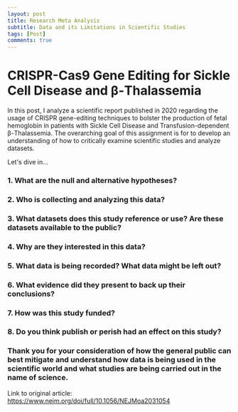 ```yaml
---
layout: post
title: Research Meta Analysis
subtitle: Data and its Limitations in Scientific Studies
tags: [Post] 
comments: true
---
```


# CRISPR-Cas9 Gene Editing for Sickle Cell Disease and β-Thalassemia

In this post, I analyze a scientific report published in 2020 regarding the usage of CRISPR gene-editing techniques to bolster the production of fetal hemoglobin in patients with Sickle Cell Disease and Transfusion-dependent β-Thalassemia. The overarching goal of this assignment is for to develop an understanding of how to critically examine scientific studies and analyze datasets.

Let's dive in... 

### 1. What are the null and alternative hypotheses?



### 2. Who is collecting and analyzing this data?



### 3. What datasets does this study reference or use? Are these datasets available to the public?



### 4. Why are they interested in this data?




### 5. What data is being recorded? What data might be left out?



### 6. What evidence did they present to back up their conclusions?



### 7. How was this study funded?



### 8. Do you think publish or perish had an effect on this study?



### Thank you for your consideration of how the general public can best mitigate and understand how data is being used in the scientific world and what studies are being carried out in the name of science. 
Link to original article: https://www.nejm.org/doi/full/10.1056/NEJMoa2031054 
